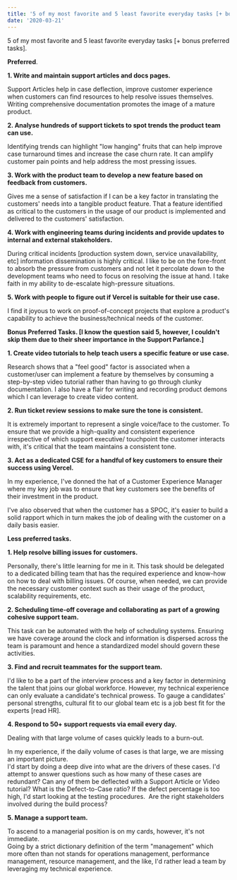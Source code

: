 ```yaml
---
title: '5 of my most favorite and 5 least favorite everyday tasks [+ bonus preferred tasks].'
date: '2020-03-21'
---
```



5 of my most favorite and 5 least favorite everyday tasks [+ bonus preferred tasks].

**Preferred**.

**1. Write and maintain support articles and docs pages.**

Support Articles help in case deflection, improve customer experience when customers can find resources to help resolve issues themselves. Writing comprehensive documentation promotes the image of a mature product.

**2. Analyse hundreds of support tickets to spot trends the product team can use.**

Identifying trends can highlight "low hanging" fruits that can help improve case turnaround times and increase the case churn rate. It can amplify customer pain points and help address the most pressing issues.

**3. Work with the product team to develop a new feature based on feedback from customers.**

Gives me a sense of satisfaction if I can be a key factor in translating the customers' needs into a tangible product feature.
That a feature identified as critical to the customers in the usage of our product is implemented and delivered to the customers' satisfaction.

**4. Work with engineering teams during incidents and provide updates to internal and external stakeholders.**

During critical incidents [production system down, service unavailability, etc] information dissemination is highly critical. I like to be on the fore-front to absorb the pressure from customers and not let it percolate down to the development teams who need to focus on resolving the issue at hand. I take faith in my ability to de-escalate high-pressure situations.

**5. Work with people to figure out if Vercel is suitable for their use case.**

I find it joyous to work on proof-of-concept projects that explore a product's capability to achieve the business/technical needs of the customer.

**Bonus Preferred Tasks. [I know the question said 5, however, I couldn't skip them due to their sheer importance in the Support Parlance.]** 

**1. Create video tutorials to help teach users a specific feature or use case.**

Research shows that a "feel good" factor is associated when a customer/user can implement a feature by themselves by consuming a step-by-step video tutorial rather than having to go through clunky documentation. I also have a flair for writing and recording product demons which I can leverage to create video content.

**2. Run ticket review sessions to make sure the tone is consistent.**

It is extremely important to represent a single voice/face to the customer. To ensure that we provide a high-quality and consistent experience irrespective of which support executive/ touchpoint the customer interacts with, it's critical that the team maintains a consistent tone.

**3. Act as a dedicated CSE for a handful of key customers to ensure their success using Vercel.**

In my experience, I've donned the hat of a Customer Experience Manager where my key job was to ensure that key customers see the benefits of their investment in the product.

I've also observed that when the customer has a SPOC, it's easier to build a solid rapport which in turn makes the job of dealing with the customer on a daily basis easier.

**Less preferred tasks.**

**1. Help resolve billing issues for customers.**

Personally, there's little learning for me in it. This task should be delegated to a dedicated billing team that has the required experience and know-how on how to deal with billing issues. Of course, when needed, we can provide the necessary customer context such as their usage of the product, scalability requirements, etc.

**2. Scheduling time-off coverage and collaborating as part of a growing cohesive support team.**

This task can be automated with the help of scheduling systems. Ensuring we have coverage around the clock and information is dispersed across the team is paramount and hence a standardized model should govern these activities.

**3. Find and recruit teammates for the support team.**

I'd like to be a part of the interview process and a key factor in determining the talent that joins our global workforce. However, my technical experience can only evaluate a candidate's technical prowess. To gauge a candidates' personal strengths, cultural fit to our global team etc is a job best fit for the experts [read HR].

**4. Respond to 50+ support requests via email every day.**

Dealing with that large volume of cases quickly leads to a burn-out.

In my experience, if the daily volume of cases is that large, we are missing an important picture.\
I'd start by doing a deep dive into what are the drivers of these cases. I'd attempt to answer questions such as how many of these cases are redundant? Can any of them be deflected with a Support Article or Video tutorial? What is the Defect-to-Case ratio? If the defect percentage is too high, I'd start looking at the testing procedures.  Are the right stakeholders involved during the build process?

**5. Manage a support team.**

To ascend to a managerial position is on my cards, however, it's not immediate.\
Going by a strict dictionary definition of the term "management" which more often than not stands for operations management, performance management, resource management, and the like, I'd rather lead a team by leveraging my technical experience.